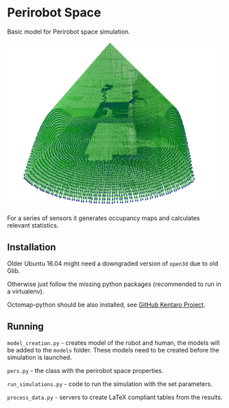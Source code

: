 # Perirobot Space

Basic model for Perirobot space simulation.

![Perirobot space visualization](lidar_walled.png)

For a series of sensors it generates occupancy maps and calculates relevant statistics.

## Installation

Older Ubuntu 16.04 might need a downgraded version of `open3d` due to old Glib.

Otherwise just follow the missing python packages (recommended to run in a virtualenv).

Octomap-python should be also installed, see [GitHub Kentaro Project](https://github.com/wkentaro/octomap-python).


## Running
`model_creation.py` - creates model of the robot and human, the models will be added to the `models` folder. 
These models need to be created before the simulation is launched.

`pers.py` - the class with the perirobot space properties.

`run_simulations.py` - code to run the simulation with the set parameters.

`process_data.py` - servers to create LaTeX compliant tables from the results.